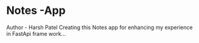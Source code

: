 # Notes -App
Author - Harsh Patel
Creating this Notes app for enhancing my experience in FastApi frame work...
